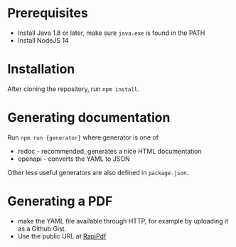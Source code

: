 Prerequisites
===============
* Install Java 1.8 or later, make sure `java.exe` is found in the PATH
* Install NodeJS 14

Installation
==============
After cloning the repository, run `npm install`.

Generating documentation
==========================
Run `npm run {generator}` where generator is one of

* redoc - recommended, generates a nice HTML documentation
* openapi - converts the YAML to JSON

Other less useful generators are also defined in `package.json`.

Generating a PDF
=================
* make the YAML file available through HTTP, for example by uploading it as a Github Gist.
* Use the public URL at [RapiPdf](https://mrin9.github.io/RapiPdf/)
